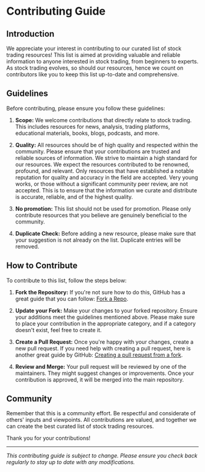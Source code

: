 # Contributing Guide

## Introduction

We appreciate your interest in contributing to our curated list of stock trading resources! This list is aimed at providing valuable and reliable information to anyone interested in stock trading, from beginners to experts. As stock trading evolves, so should our resources, hence we count on contributors like you to keep this list up-to-date and comprehensive.

## Guidelines

Before contributing, please ensure you follow these guidelines:

1. **Scope:** We welcome contributions that directly relate to stock trading. This includes resources for news, analysis, trading platforms, educational materials, books, blogs, podcasts, and more.

2. **Quality:** All resources should be of high quality and respected within the community. Please ensure that your contributions are trusted and reliable sources of information. We strive to maintain a high standard for our resources. We expect the resources contributed to be renowned, profound, and relevant. Only resources that have established a notable reputation for quality and accuracy in the field are accepted. Very young works, or those without a significant community peer review, are not accepted. This is to ensure that the information we curate and distribute is accurate, reliable, and of the highest quality.

3. **No promotion:** This list should not be used for promotion. Please only contribute resources that you believe are genuinely beneficial to the community.

4. **Duplicate Check:** Before adding a new resource, please make sure that your suggestion is not already on the list. Duplicate entries will be removed.

## How to Contribute

To contribute to this list, follow the steps below:

1. **Fork the Repository:** If you're not sure how to do this, GitHub has a great guide that you can follow: [Fork a Repo](https://docs.github.com/en/github/getting-started-with-github/fork-a-repo).

2. **Update your Fork:** Make your changes to your forked repository. Ensure your additions meet the guidelines mentioned above. Please make sure to place your contribution in the appropriate category, and if a category doesn't exist, feel free to create it.

3. **Create a Pull Request:** Once you're happy with your changes, create a new pull request. If you need help with creating a pull request, here is another great guide by GitHub: [Creating a pull request from a fork](https://docs.github.com/en/github/collaborating-with-issues-and-pull-requests/creating-a-pull-request-from-a-fork).

4. **Review and Merge:** Your pull request will be reviewed by one of the maintainers. They might suggest changes or improvements. Once your contribution is approved, it will be merged into the main repository.

## Community

Remember that this is a community effort. Be respectful and considerate of others' inputs and viewpoints. All contributions are valued, and together we can create the best curated list of stock trading resources.

Thank you for your contributions!

---

*This contributing guide is subject to change. Please ensure you check back regularly to stay up to date with any modifications.*
